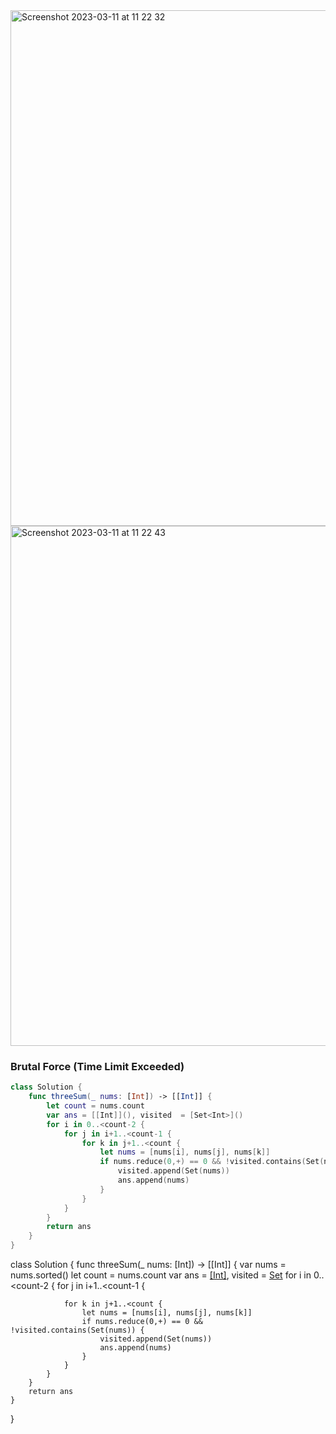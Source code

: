 <img width="825" alt="Screenshot 2023-03-11 at 11 22 32" src="https://user-images.githubusercontent.com/73763976/224481456-f0aae9fa-ba27-455a-9a4f-54b8cd2e1c72.png">
<img width="832" alt="Screenshot 2023-03-11 at 11 22 43" src="https://user-images.githubusercontent.com/73763976/224481466-55496423-1826-44ec-af2c-e91c4b446e43.png">


### Brutal Force (Time Limit Exceeded)
```swift
class Solution {
    func threeSum(_ nums: [Int]) -> [[Int]] {
        let count = nums.count
        var ans = [[Int]](), visited  = [Set<Int>]()
        for i in 0..<count-2 { 
            for j in i+1..<count-1 { 
                for k in j+1..<count { 
                    let nums = [nums[i], nums[j], nums[k]]
                    if nums.reduce(0,+) == 0 && !visited.contains(Set(nums)) {
                        visited.append(Set(nums))
                        ans.append(nums)
                    }
                }
            }
        }
        return ans
    }
}
```

class Solution {
    func threeSum(_ nums: [Int]) -> [[Int]] {
        var nums = nums.sorted()
        let count = nums.count
        var ans = [[Int]](), visited  = [Set<Int>]()
        for i in 0..<count-2 { 
            for j in i+1..<count-1 {
                
                for k in j+1..<count { 
                    let nums = [nums[i], nums[j], nums[k]]
                    if nums.reduce(0,+) == 0 && !visited.contains(Set(nums)) {
                        visited.append(Set(nums))
                        ans.append(nums)
                    }
                }
            }
        }
        return ans
    }
}
